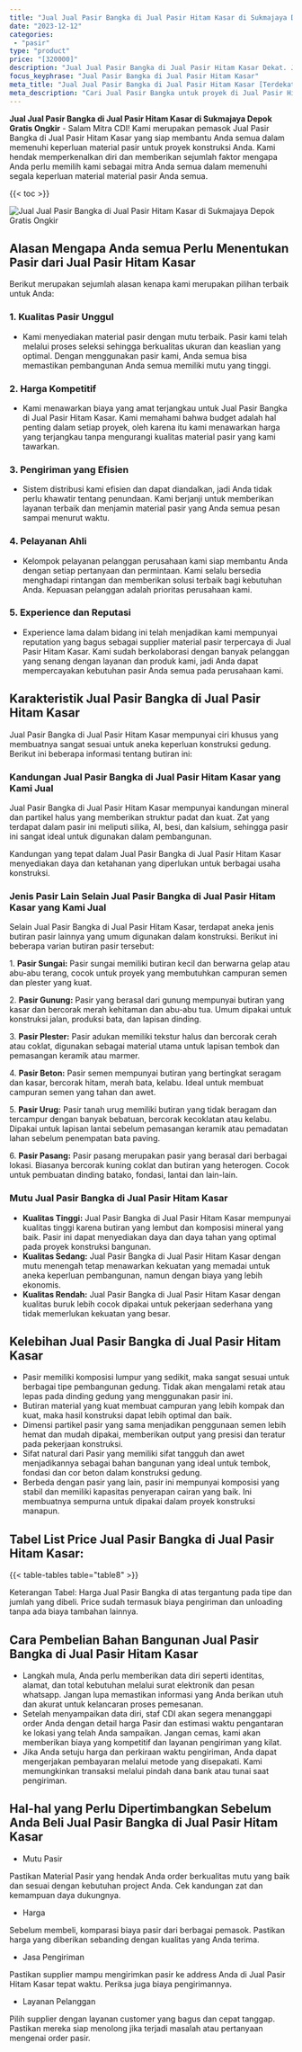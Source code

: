```yaml
---
title: "Jual Jual Pasir Bangka di Jual Pasir Hitam Kasar di Sukmajaya Depok Gratis Ongkir"
date: "2023-12-12"
categories:
 - "pasir"
type: "product"
price: "[320000]"
description: "Jual Jual Pasir Bangka di Jual Pasir Hitam Kasar Dekat. Jual Pasir Bangka ini sering dipakai dalam proyek konstruksi sebagai material adukan yang terpilih dan bersih. Silakan hubungi kami untuk informasi lebih lanjut."
focus_keyphrase: "Jual Pasir Bangka di Jual Pasir Hitam Kasar"
meta_title: "Jual Jual Pasir Bangka di Jual Pasir Hitam Kasar [Terdekat] - CDI"
meta_description: "Cari Jual Pasir Bangka untuk proyek di Jual Pasir Hitam Kasar? Kami menawarkan Jual Pasir Bangka berkualitas untuk material adukan. Raih penawaran terbaik sekarang."
---
```


**Jual Jual Pasir Bangka di Jual Pasir Hitam Kasar di Sukmajaya Depok Gratis Ongkir** - Salam Mitra CDI! Kami merupakan pemasok Jual Pasir Bangka di Jual Pasir Hitam Kasar yang siap membantu Anda semua dalam memenuhi keperluan material pasir untuk proyek konstruksi Anda. Kami hendak memperkenalkan diri dan memberikan sejumlah faktor mengapa Anda perlu memilih kami sebagai mitra Anda semua dalam memenuhi segala keperluan material material pasir Anda semua.

{{< toc >}}

![Jual Jual Pasir Bangka di Jual Pasir Hitam Kasar di Sukmajaya Depok Gratis Ongkir](/images/pasir/pasir-bangunan-18.jpg)

## Alasan Mengapa Anda semua Perlu Menentukan Pasir dari Jual Pasir Hitam Kasar

Berikut merupakan sejumlah alasan kenapa kami merupakan pilihan terbaik untuk Anda:

### 1. Kualitas Pasir Unggul

*   Kami menyediakan material pasir dengan mutu terbaik. Pasir kami telah melalui proses seleksi sehingga berkualitas ukuran dan keaslian yang optimal. Dengan menggunakan pasir kami, Anda semua bisa memastikan pembangunan Anda semua memiliki mutu yang tinggi.

### 2. Harga Kompetitif

*   Kami menawarkan biaya yang amat terjangkau untuk Jual Pasir Bangka di Jual Pasir Hitam Kasar. Kami memahami bahwa budget adalah hal penting dalam setiap proyek, oleh karena itu kami menawarkan harga yang terjangkau tanpa mengurangi kualitas material pasir yang kami tawarkan.

### 3. Pengiriman yang Efisien

*   Sistem distribusi kami efisien dan dapat diandalkan, jadi Anda tidak perlu khawatir tentang penundaan. Kami berjanji untuk memberikan layanan terbaik dan menjamin material pasir yang Anda semua pesan sampai menurut waktu.

### 4. Pelayanan Ahli

*   Kelompok pelayanan pelanggan perusahaan kami siap membantu Anda dengan setiap pertanyaan dan permintaan. Kami selalu bersedia menghadapi rintangan dan memberikan solusi terbaik bagi kebutuhan Anda. Kepuasan pelanggan adalah prioritas perusahaan kami.

### 5. Experience dan Reputasi

*   Experience lama dalam bidang ini telah menjadikan kami mempunyai reputation yang bagus sebagai supplier material pasir terpercaya di Jual Pasir Hitam Kasar. Kami sudah berkolaborasi dengan banyak pelanggan yang senang dengan layanan dan produk kami, jadi Anda dapat mempercayakan kebutuhan pasir Anda semua pada perusahaan kami.

## Karakteristik Jual Pasir Bangka di Jual Pasir Hitam Kasar

Jual Pasir Bangka di Jual Pasir Hitam Kasar mempunyai ciri khusus yang membuatnya sangat sesuai untuk aneka keperluan konstruksi gedung. Berikut ini beberapa informasi tentang butiran ini:

### Kandungan Jual Pasir Bangka di Jual Pasir Hitam Kasar yang Kami Jual

Jual Pasir Bangka di Jual Pasir Hitam Kasar mempunyai kandungan mineral dan partikel halus yang memberikan struktur padat dan kuat. Zat yang terdapat dalam pasir ini meliputi silika, Al, besi, dan kalsium, sehingga pasir ini sangat ideal untuk digunakan dalam pembangunan.

Kandungan yang tepat dalam Jual Pasir Bangka di Jual Pasir Hitam Kasar menyediakan daya dan ketahanan yang diperlukan untuk berbagai usaha konstruksi.

### Jenis Pasir Lain Selain Jual Pasir Bangka di Jual Pasir Hitam Kasar yang Kami Jual

Selain Jual Pasir Bangka di Jual Pasir Hitam Kasar, terdapat aneka jenis butiran pasir lainnya yang umum digunakan dalam konstruksi. Berikut ini beberapa varian butiran pasir tersebut:

1\.  **Pasir Sungai:** Pasir sungai memiliki butiran kecil dan berwarna gelap atau abu-abu terang, cocok untuk proyek yang membutuhkan campuran semen dan plester yang kuat.

2\.  **Pasir Gunung:** Pasir yang berasal dari gunung mempunyai butiran yang kasar dan bercorak merah kehitaman dan abu-abu tua. Umum dipakai untuk konstruksi jalan, produksi bata, dan lapisan dinding.

3\.  **Pasir Plester:** Pasir adukan memiliki tekstur halus dan bercorak cerah atau coklat, digunakan sebagai material utama untuk lapisan tembok dan pemasangan keramik atau marmer.

4\.  **Pasir Beton:** Pasir semen mempunyai butiran yang bertingkat seragam dan kasar, bercorak hitam, merah bata, kelabu. Ideal untuk membuat campuran semen yang tahan dan awet.

5\.  **Pasir Urug:** Pasir tanah urug memiliki butiran yang tidak beragam dan tercampur dengan banyak bebatuan, bercorak kecoklatan atau kelabu. Dipakai untuk lapisan lantai sebelum pemasangan keramik atau pemadatan lahan sebelum penempatan bata paving.

6\.  **Pasir Pasang:** Pasir pasang merupakan pasir yang berasal dari berbagai lokasi. Biasanya bercorak kuning coklat dan butiran yang heterogen. Cocok untuk pembuatan dinding batako, fondasi, lantai dan lain-lain.

### Mutu Jual Pasir Bangka di Jual Pasir Hitam Kasar

*   **Kualitas Tinggi:** Jual Pasir Bangka di Jual Pasir Hitam Kasar mempunyai kualitas tinggi karena butiran yang lembut dan komposisi mineral yang baik. Pasir ini dapat menyediakan daya dan daya tahan yang optimal pada proyek konstruksi bangunan.
*   **Kualitas Sedang:** Jual Pasir Bangka di Jual Pasir Hitam Kasar dengan mutu menengah tetap menawarkan kekuatan yang memadai untuk aneka keperluan pembangunan, namun dengan biaya yang lebih ekonomis.
*   **Kualitas Rendah:** Jual Pasir Bangka di Jual Pasir Hitam Kasar dengan kualitas buruk lebih cocok dipakai untuk pekerjaan sederhana yang tidak memerlukan kekuatan yang besar.

## Kelebihan Jual Pasir Bangka di Jual Pasir Hitam Kasar

*   Pasir memiliki komposisi lumpur yang sedikit, maka sangat sesuai untuk berbagai tipe pembangunan gedung. Tidak akan mengalami retak atau lepas pada dinding gedung yang menggunakan pasir ini.
*   Butiran material yang kuat membuat campuran yang lebih kompak dan kuat, maka hasil konstruksi dapat lebih optimal dan baik.
*   Dimensi partikel pasir yang sama menjadikan penggunaan semen lebih hemat dan mudah dipakai, memberikan output yang presisi dan teratur pada pekerjaan konstruksi.
*   Sifat natural dari Pasir yang memiliki sifat tangguh dan awet menjadikannya sebagai bahan bangunan yang ideal untuk tembok, fondasi dan cor beton dalam konstruksi gedung.
*   Berbeda dengan pasir yang lain, pasir ini mempunyai komposisi yang stabil dan memiliki kapasitas penyerapan cairan yang baik. Ini membuatnya sempurna untuk dipakai dalam proyek konstruksi manapun.

## Tabel List Price Jual Pasir Bangka di Jual Pasir Hitam Kasar:

{{< table-tables table="table8" >}}

Keterangan Tabel: Harga Jual Pasir Bangka di atas tergantung pada tipe dan jumlah yang dibeli. Price sudah termasuk biaya pengiriman dan unloading tanpa ada biaya tambahan lainnya.

## Cara Pembelian Bahan Bangunan Jual Pasir Bangka di Jual Pasir Hitam Kasar

*   Langkah mula, Anda perlu memberikan data diri seperti identitas, alamat, dan total kebutuhan melalui surat elektronik dan pesan whatsapp. Jangan lupa memastikan informasi yang Anda berikan utuh dan akurat untuk kelancaran proses pemesanan.
*   Setelah menyampaikan data diri, staf CDI akan segera menanggapi order Anda dengan detail harga Pasir dan estimasi waktu pengantaran ke lokasi yang telah Anda sampaikan. Jangan cemas, kami akan memberikan biaya yang kompetitif dan layanan pengiriman yang kilat.
*   Jika Anda setuju harga dan perkiraan waktu pengiriman, Anda dapat mengerjakan pembayaran melalui metode yang disepakati. Kami memungkinkan transaksi melalui pindah dana bank atau tunai saat pengiriman.

## Hal-hal yang Perlu Dipertimbangkan Sebelum Anda Beli Jual Pasir Bangka di Jual Pasir Hitam Kasar

*   Mutu Pasir

Pastikan Material Pasir yang hendak Anda order berkualitas mutu yang baik dan sesuai dengan kebutuhan project Anda. Cek kandungan zat dan kemampuan daya dukungnya.
*   Harga

Sebelum membeli, komparasi biaya pasir dari berbagai pemasok. Pastikan harga yang diberikan sebanding dengan kualitas yang Anda terima.
*   Jasa Pengiriman

Pastikan supplier mampu mengirimkan pasir ke address Anda di Jual Pasir Hitam Kasar tepat waktu. Periksa juga biaya pengirimannya.
*   Layanan Pelanggan

Pilih supplier dengan layanan customer yang bagus dan cepat tanggap. Pastikan mereka siap menolong jika terjadi masalah atau pertanyaan mengenai order pasir.
